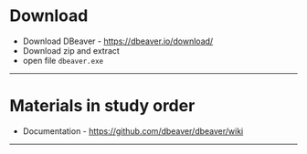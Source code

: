 # Download
* Download DBeaver - https://dbeaver.io/download/
* Download zip and extract
* open file `dbeaver.exe`
------
# Materials in study order
* Documentation - https://github.com/dbeaver/dbeaver/wiki
------
